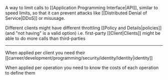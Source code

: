 A way to limit calls to [[Application Programming Interface|API]], similar to speed limits, so that it can prevent attacks like [[Distributed Denial of Service|DDoS]] or misusage.

Different clients might have different throttling [[Policy and Details|policies]] (and "not having" is a valid option) i.e. first-party [[Client|Clients]] might be able to do more calls than third-parties

---

When applied per client you need their [[carreer/development/programming/security/identity/Identity|identity]]

When applied per operation you need to know the costs of each operation to define them
